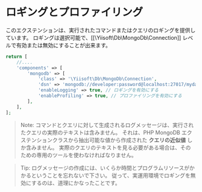 ロギングとプロファイリング
==========================

このエクステンションは、実行されたコマンドまたはクエリのロギングを提供しています。
ロギングは選択可能で、[[\Yiisoft\Db\MongoDb\Connection]] レベルで有効または無効にすることが出来ます。

```php
return [
    //....
    'components' => [
        'mongodb' => [
            'class' => '\Yiisoft\Db\MongoDb\Connection',
            'dsn' => 'mongodb://developer:password@localhost:27017/mydatabase',
            'enableLogging' => true, // ロギングを有効にする
            'enableProfiling' => true, // プロファイリングを有効にする
        ],
    ],
];
```

> Note: コマンドとクエリに対して生成されるログメッセージは、実行されたクエリの実際のテキストは含みません。
  それは、PHP MongoDB エクステンションクラスから抽出可能な値から作成された **クエリの近似値** しか含みません。
  実際のクエリのテキストを見る必要がある場合は、そのための専用のツールを使わなければなりません。

> Tip: ログメッセージの作成には、いくらか時間とプログラムリソースがかかるということを忘れないで下さい。
  従って、実運用環境でロギングを無効にするのは、道理にかなったことです。
